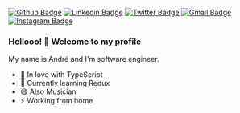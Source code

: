 
[![Github Badge](https://img.shields.io/badge/-Github-000?style=flat-square&logo=Github&logoColor=white&link=https://github.com/lucasgdb)](https://github.com/andrecampll)
[![Linkedin Badge](https://img.shields.io/badge/-LinkedIn-blue?style=flat-square&logo=Linkedin&logoColor=white&link=https://www.linkedin.com/in/andrecampll/)](https://www.linkedin.com/in/andrecampll/)
[![Twitter Badge](https://img.shields.io/badge/-Twitter-1ca0f1?style=flat-square&labelColor=1ca0f1&logo=twitter&logoColor=white&link=https://twitter.com/andrecampll)](https://twitter.com/andrecampll)
[![Gmail Badge](https://img.shields.io/badge/-Gmail-c14438?style=flat-square&logo=Gmail&logoColor=white&link=mailto:andrevictor50@gmail.com)](mailto:andrevictor50@gmail.com)
[![Instagram Badge](https://img.shields.io/badge/-Instagram-C13584?style=flat-square&labelColor=C13584&logo=instagram&logoColor=white&link=https://www.instagram.com/andrecampll)](https://www.instagram.com/andrecampll)

### Hellooo! 👋 Welcome to my profile

My name is André and I'm software engineer.

 - 💙 In love with TypeScript
 - 🌱 Currently learning Redux
 - 😄 Also Musician
 - ⚡ Working from home
